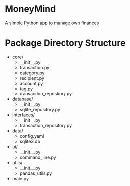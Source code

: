 # MoneyMind
A simple Python app to manage own finances

# Package Directory Structure

- core/
  - \_\_init\_\_.py
  - transaction.py
  - category.py
  - recipient.py
  - account.py
  - tag.py
  - transaction_repository.py
- database/
  - \_\_init\_\_.py
  - sqlite_repository.py
- interfaces/
  - \_\_init\_\_.py
  - transaction_repository.py
- data/
  - config.yaml
  - sqlite3.db
- ui/
  - \_\_init\_\_.py
  - command_line.py
- utils/
  - \_\_init\_\_.py
  - pandas_utils.py
- main.py
